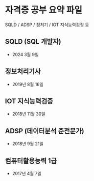 # 자격증 공부 요약 파일
SQLD / ADSP / 정처기 / IOT 지식능력검정 등

## SQLD (SQL 개발자)
- 2024 3월 9일

## 정보처리기사 
- 2019년 8월 16일

## IOT 지식능력검증
- 2018년 11월 30일

## ADSP (데이터분석 준전문가)
- 2018년 9월 21일

## 컴퓨터활용능력 1급
- 2017년 4월 7일
